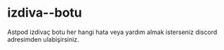 # izdiva--botu
Astpod izdivaç botu her hangi hata veya yardım almak isterseniz discord adresimden ulabişirsiniz.

